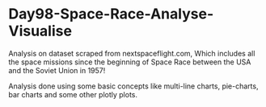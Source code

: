 # Day98-Space-Race-Analyse-Visualise
Analysis on dataset scraped from nextspaceflight.com, Which includes all the space missions since the beginning of Space Race between the USA and the Soviet Union in 1957!

Analysis done using some basic concepts like multi-line charts, pie-charts, bar charts and some other plotly plots.
